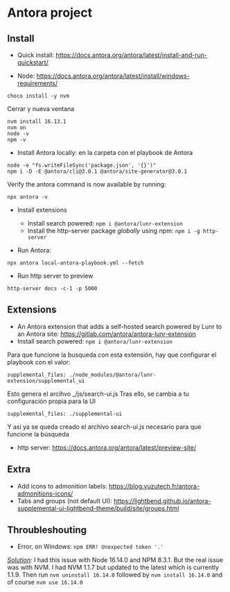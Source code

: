 # Antora project
## Install

- Quick install: https://docs.antora.org/antora/latest/install-and-run-quickstart/

- Node: https://docs.antora.org/antora/latest/install/windows-requirements/

```
choco install -y nvm
```

Cerrar y nueva ventana
```
nvm install 16.13.1
nvm on
node -v
npm -v
```

- Install Antora locally: en la carpeta con el playbook de Antora
```
node -e "fs.writeFileSync('package.json', '{}')"
npm i -D -E @antora/cli@3.0.1 @antora/site-generator@3.0.1
```
Verify the antora command is now available by running:
```
npx antora -v
```
- Install extensions
  - Install search powered: `npm i @antora/lunr-extension`
  - Install the http-server package *globally* using npm: `npm i -g http-server`  

- Run Antora: 
```
npx antora local-antora-playbook.yml --fetch
```

- Run http server to preview
```
http-server docs -c-1 -p 5000
```

## Extensions
- An Antora extension that adds a self-hosted search powered by Lunr to an Antora site: https://gitlab.com/antora/antora-lunr-extension
- Install search powered: `npm i @antora/lunr-extension`

Para que funcione la busqueda con esta extensión, hay que configurar el playbook con el valor: 
```
supplemental_files: ./node_modules/@antora/lunr-extension/supplemental_ui
```
Esto genera el arcihvo _/js/search-ui.js
Tras ello, se cambia a tu configuración propia para la UI
```
supplemental_files: ./supplemental-ui
```
Y así  ya se queda creado  el archivo search-ui.js  necesario para que funcione la búsqueda

- http server: https://docs.antora.org/antora/latest/preview-site/

## Extra
- Add icons to admonition labels: https://blog.yuzutech.fr/antora-admonitions-icons/
- Tabs and groups (not default UI): https://lightbend.github.io/antora-supplemental-ui-lightbend-theme/build/site/groups.html

## Throubleshouting

- Error, on Windows: `npm ERR! Unexpected token '.'`

*[Solution](https://github.com/npm/cli/issues/4234#issuecomment-1058261100):*  I had this issue with Node 16.14.0 and NPM 8.3.1. But the real issue was with NVM. I had NVM 1.1.7 but updated to the latest which is currently 1.1.9. Then run `nvm uninstall 16.14.0` followed by `nvm install 16.14.0` and of course `nvm use 16.14.0`
